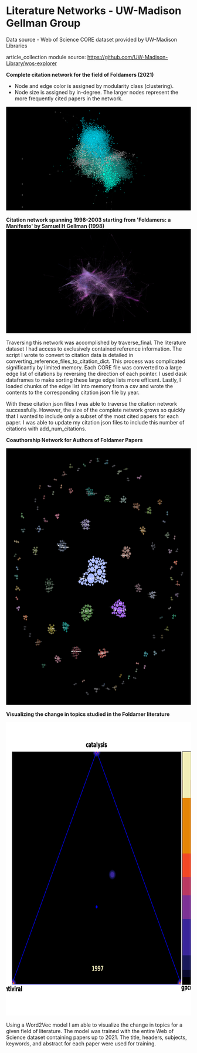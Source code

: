 # Literature Networks - UW-Madison Gellman Group

Data source - Web of Science CORE dataset provided by UW-Madison Libraries

article_collection module source: https://github.com/UW-Madison-Library/wos-explorer

**Complete citation network for the field of Foldamers (2021)**
 - Node and edge color is assigned by modularity class (clustering).
 - Node size is assigned by in-degree. The larger nodes represent the more frequently cited papers in the network.

![complete network](foldamers_citation_network_2021.png)

**Citation network spanning 1998-2003 starting from 'Foldamers: a Manifesto' by Samuel H Gellman (1998)**
![network](Manifesto_1998-2003_network.png)

Traversing this network was accomplished by traverse_final. The literature dataset I had access to exclusively contained reference information. The script I wrote to convert to citation data is detailed in converting_reference_files_to_citation_dict. This process was complicated significantly by limited memory. Each CORE file was  converted to a large edge list of citations by reversing the direction of each pointer. I used dask dataframes to make sorting these large edge lists more efficent. Lastly, I loaded chunks of the edge list into memory from a csv and wrote the contents to the corresponding citation json file by year. 

With these citation json files I was able to traverse the citation network successfully. However, the size of the complete network grows so quickly that I wanted to include only a subset of the most cited papers for each paper. I was able to update my citation json files to include this number of citations with add_num_citations.

**Coauthorship Network for Authors of Foldamer Papers**
<p align="center">
<img src="updated_count5_coauthor_network_foldamer.png" width="800" height="700" />
</p>


**Visualizing the change in topics studied in the Foldamer literature**
<p align="center"> <img src="triangle_heatmap.gif" width="800" height="800" /> </p>
Using a Word2Vec model I am able to visualize the change in topics for a given field of literature. The model was trained with the entire Web of Science dataset containing papers up to 2021. The title, headers, subjects, keywords, and abstract for each paper were used for training. 

